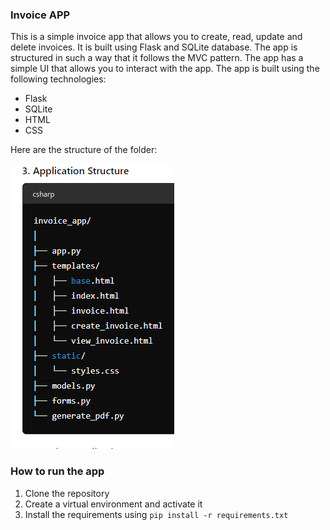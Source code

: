 ### Invoice APP
This is a simple invoice app that allows you to create, read, update and delete invoices. It is built using Flask and SQLite database. The app is structured in such a way that it follows the MVC pattern. The app has a simple UI that allows you to interact with the app. The app is built using the following technologies:
- Flask
- SQLite
- HTML
- CSS
  

Here are the structure of the folder:

![image](images/app_structure.png)

### How to run the app
1. Clone the repository
2. Create a virtual environment and activate it
3. Install the requirements using `pip install -r requirements.txt`